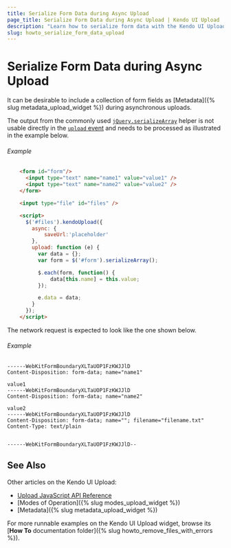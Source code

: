 ```yaml
---
title: Serialize Form Data during Async Upload
page_title: Serialize Form Data during Async Upload | Kendo UI Upload
description: "Learn how to serialize form data with the Kendo UI Upload widget."
slug: howto_serialize_form_data_upload
---
```


# Serialize Form Data during Async Upload

It can be desirable to include a collection of form fields as [Metadata]({% slug metadata_upload_widget %}) during asynchronous uploads.

The output from the commonly used [`jQuery.serializeArray`](http://api.jquery.com/serializeArray/) helper is not usable directly in the [`upload` event](/api/javascript/ui/upload#events-upload) and needs to be processed as illustrated in the example below.

###### Example

```html
    <form id="form"/>
      <input type="text" name="name1" value="value1" />
      <input type="text" name="name2" value="value2" />
    </form>

    <input type="file" id="files" />

    <script>
      $('#files').kendoUpload({
        async: {
            saveUrl:'placeholder'
        },
        upload: function (e) {
          var data = {};
          var form = $('#form').serializeArray();

          $.each(form, function() {
              data[this.name] = this.value;
          });

          e.data = data;
        }
      });
    </script>
```

The network request is expected to look like the one shown below.

###### Example

```
------WebKitFormBoundaryXLTaUOP1FzKWJJlD
Content-Disposition: form-data; name="name1"

value1
------WebKitFormBoundaryXLTaUOP1FzKWJJlD
Content-Disposition: form-data; name="name2"

value2
------WebKitFormBoundaryXLTaUOP1FzKWJJlD
Content-Disposition: form-data; name=""; filename="filename.txt"
Content-Type: text/plain


------WebKitFormBoundaryXLTaUOP1FzKWJJlD--
```

## See Also

Other articles on the Kendo UI Upload:

* [Upload JavaScript API Reference](/api/javascript/ui/upload)
* [Modes of Operation]({% slug modes_upload_widget %})
* [Metadata]({% slug metadata_upload_widget %})

For more runnable examples on the Kendo UI Upload widget, browse its [**How To** documentation folder]({% slug howto_remove_files_with_errors %}).
